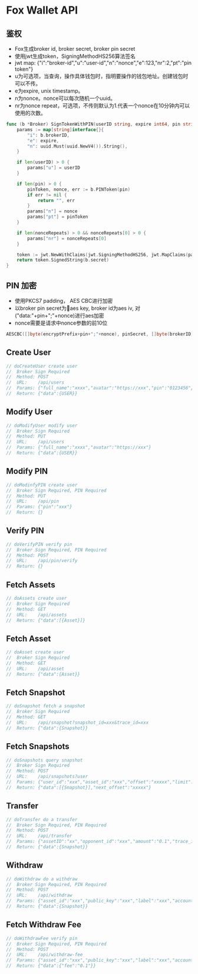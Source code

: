 # Fox Wallet API

## 鉴权

- Fox生成broker id, broker secret, broker pin secret
- 使用jwt生成token，SigningMethodHS256算法签名
- jwt map: {"i":"broker-id","u":"user-id","n":"nonce","e":123,"nr":2,"pt":"pin token"}
- u为可选项，当查询，操作具体钱包时，指明要操作的钱包地址。创建钱包时可以不传。
- e为expire, unix timestamp。
- n为nonce。nonce可以每次随机一个uuid。
- nr为nonce repeat，可选项，不传则默认为1.代表一个nonce在10分钟内可以使用的次数。

```go
func (b *Broker) SignTokenWithPIN(userID string, expire int64, pin string, nonceRepeats ...int) (string, error) {
    params := map[string]interface{}{
        "i": b.brokerID,
        "e": expire,
        "n": uuid.Must(uuid.NewV4()).String(),
    }

    if len(userID) > 0 {
        params["u"] = userID
    }

    if len(pin) > 0 {
        pinToken, nonce, err := b.PINToken(pin)
        if err != nil {
            return "", err
        }
        params["n"] = nonce
        params["pt"] = pinToken
    }

    if len(nonceRepeats) > 0 && nonceRepeats[0] > 0 {
        params["nr"] = nonceRepeats[0]
    }

    token := jwt.NewWithClaims(jwt.SigningMethodHS256, jwt.MapClaims(params))
    return token.SignedString(b.secret)
}
```

## PIN 加密

- 使用PKCS7 padding， AES CBC进行加密
- 以broker pin secret为aes key, broker id为aes iv, 对("data:"+pin+";"+nonce)进行aes加密
- nonce需要是请求中nonce参数的前10位

```go
AESCBC([]byte(encryptPrefix+pin+";"+nonce), pinSecret, []byte(brokerID))
```

## Create User

```go
// doCreateUser create user
//  Broker Sign Required
//  Method: POST
//  URL:    /api/users
//  Params: {"full_name":"xxxx","avatar":"https://xxx","pin":"0123456"}
//  Return: {"data":{USER}}
```

## Modify User

```go
// doModifyUser modify user
//  Broker Sign Required
//  Method: PUT
//  URL:    /api/users
//  Params: {"full_name":"xxxx","avatar":"https://xxx"}
//  Return: {"data":{USER}}
```

## Modify PIN

```go
// doModinfyPIN create user
//  Broker Sign Required, PIN Required
//  Method: PUT
//  URL:    /api/pin
//  Params: {"pin":"xxx"}
//  Return: {}
```

## Verify PIN

```go
// doVerifyPIN verify pin
//  Broker Sign Required, PIN Required
//  Method: POST
//  URL:    /api/pin/verify
//  Return: {}
```

## Fetch Assets

```go
// doAssets create user
//  Broker Sign Required
//  Method: GET
//  URL:    /api/assets
//  Return: {"data":[{Asset}]}
```

## Fetch Asset

```go
// doAsset create user
//  Broker Sign Required
//  Method: GET
//  URL:    /api/asset
//  Return: {"data":{Asset}}
```

## Fetch Snapshot

```go
// doSnapshot fetch a snapshot
//  Broker Sign Required
//  Method: GET
//  URL:    /api/snapshot?snapshot_id=xxx&trace_id=xxx
//  Return: {"data":{Snapshot}}
```

## Fetch Snapshots

```go
// doSnapshots query snapshot
//  Broker Sign Required
//  Method: POST
//  URL:    /api/snapshots?user
//  Params: {"user_id":"xxx","asset_id":"xxx","offset":"xxxxx","limit":5,"order":"ASC"}
//  Return: {"data":[{Snapshot}],"next_offset":"xxxxx"}
```

## Transfer

```go
// doTransfer do a transfer
//  Broker Sign Required, PIN Required
//  Method: POST
//  URL:    /api/transfer
//  Params: {"assetID":"xx","opponent_id":"xxx","amount":"0.1","trace_id":"xxx","memo":"xxx"}
//  Return: {"data":{Snapshot}}
```

## Withdraw

```go
// doWithdraw do a withdraw
//  Broker Sign Required, PIN Required
//  Method: POST
//  URL:    /api/withdraw
//  Params: {"asset_id":"xxx","public_key":"xxx","label":"xxx","account_name":"xxx","account_tag":"xxx","amount":"0.1","trace_id":"xxx","memo":"xxx"}
//  Return: {"data":{Snapshot}}
```

## Fetch Withdraw Fee

```go
// doWithdrawFee verify pin
//  Broker Sign Required, PIN Required
//  Method: POST
//  URL:    /api/withdraw-fee
//  Params: {"asset_id":"xxx","public_key":"xxx","label":"xxx","account_name":"xxx","account_tag":"xxx"}
//  Return: {"data":{"fee":"0.1"}}
```
